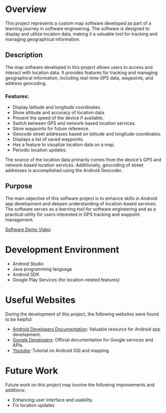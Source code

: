 # Overview

This project represents a custom map software developed as part of a learning journey in software engineering. The software is designed to display and utilize location data, making it a valuable tool for tracking and managing geographical information.

## Description

The map software developed in this project allows users to access and interact with location data. It provides features for tracking and managing geographical information, including real-time GPS data, waypoints, and address geocoding.

### Features:
- Display latitude and longitude coordinates.
- Show altitude and accuracy of location data.
- Present the speed of the device if available.
- Switch between GPS and network-based location services.
- Store waypoints for future reference.
- Geocode street addresses based on latitude and longitude coordinates.
- Displays a list of saved waypoints.
- Has a feature to visualize location data on a map.
- Periodic location updates.

The source of the location data primarily comes from the device's GPS and network-based location services. Additionally, geocoding of street addresses is accomplished using the Android Geocoder.

## Purpose

The main objective of this software project is to enhance skills in Android app development and deepen understanding of location-based services. The software serves as a learning tool for software engineering and as a practical utility for users interested in GPS tracking and waypoint management.

[Software Demo Video](https://youtu.be/xwsOwa_bcUQ)

# Development Environment

- Android Studio
- Java programming language
- Android SDK
- Google Play Services (for location-related features)

# Useful Websites

During the development of this project, the following websites were found to be helpful:

- [Android Developers Documentation](https://developer.android.com/): Valuable resource for Android app development.
- [Google Developers](https://developers.google.com): Official documentation for Google services and APIs.
- [Youtube](https://www.youtube.com/watch?v=_xUcYfbtfsI): Tutorial on Android GSI and mapping

# Future Work

Future work on this project may involve the following improvements and additions:

- Enhancing user interface and usability.
- Fix location updates
